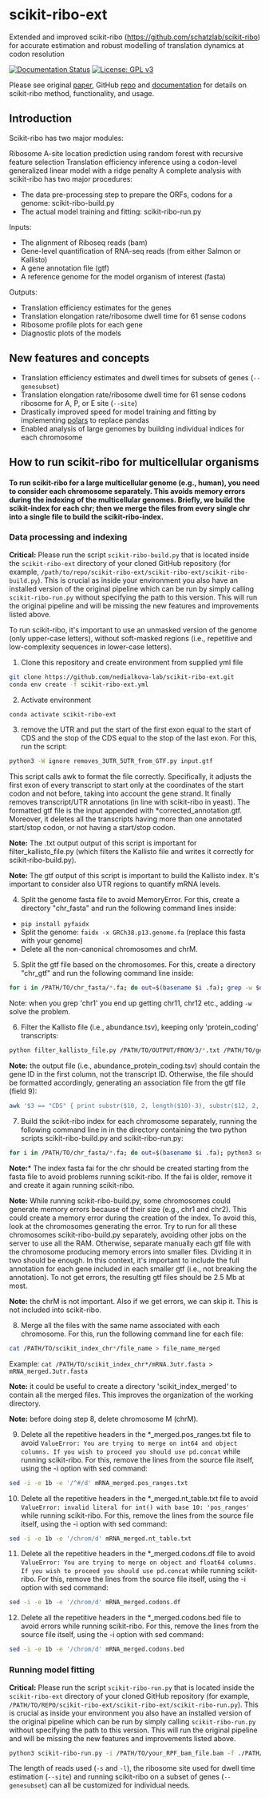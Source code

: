 # scikit-ribo-ext
Extended and improved scikit-ribo (https://github.com/schatzlab/scikit-ribo) for accurate estimation and robust modelling of translation dynamics at codon resolution

[![Documentation Status](https://readthedocs.org/projects/scikit-ribo/badge/?version=latest)](http://scikit-ribo.readthedocs.io/en/latest/?badge=latest)
[![License: GPL v3](https://img.shields.io/badge/License-GPLv3-blue.svg)](https://www.gnu.org/licenses/gpl-3.0)

Please see original [paper](https://doi.org/10.1016/j.cels.2017.12.007), GitHub [repo](https://github.com/schatzlab/scikit-ribo/tree/master) and [documentation](https://scikit-ribo.readthedocs.io/en/latest/?badge=latest) for details on scikit-ribo method, functionality, and usage.

## Introduction

Scikit-ribo has two major modules:

Ribosome A-site location prediction using random forest with recursive feature selection
Translation efficiency inference using a codon-level generalized linear model with a ridge penalty
A complete analysis with scikit-ribo has two major procedures:

* The data pre-processing step to prepare the ORFs, codons for a genome: scikit-ribo-build.py
* The actual model training and fitting: scikit-ribo-run.py

Inputs:
* The alignment of Riboseq reads (bam)
* Gene-level quantification of RNA-seq reads (from either Salmon or Kallisto)
* A gene annotation file (gtf)
* A reference genome for the model organism of interest (fasta)

Outputs:
* Translation efficiency estimates for the genes
* Translation elongation rate/ribosome dwell time for 61 sense codons
* Ribosome profile plots for each gene
* Diagnostic plots of the models


## New features and concepts
* Translation efficiency estimates and dwell times for subsets of genes (`--genesubset`)
* Translation elongation rate/ribosome dwell time for 61 sense codons ribosome for A, P, or E site (`--site`)
* Drastically improved speed for model training and fitting by implementing [polars](https://www.pola.rs/) to replace pandas
* Enabled analysis of large genomes by building individual indices for each chromosome

## How to run scikit-ribo for multicellular organisms

#### To run scikit-ribo for a large multicellular genome (e.g., human), you need to consider each chromosome separately. This avoids memory errors during the indexing of the multicellular genomes. Briefly, we build the scikit-index for each chr; then we merge the files from every single chr into a single file to build the scikit-ribo-index. 

### Data processing and indexing
**Critical:** Please run the script `scikit-ribo-build.py` that is located inside the `scikit-ribo-ext` directory of your cloned GitHub repository (for example, `/path/to/repo/scikit-ribo-ext/scikit-ribo-ext/scikit-ribo-build.py`). This is crucial as inside your environment you also have an installed version of the original pipeline which can be run by simply calling `scikit-ribo-run.py` without specifying the path to this version. This will run the original pipeline and will be missing the new features and improvements listed above.

To run scikit-ribo, it's important to use an unmasked version of the genome (only upper-case letters), without soft-masked regions (i.e., repetitive and low-complexity sequences in lower-case letters). 

1. Clone this repository and create environment from supplied yml file
```bash
git clone https://github.com/nedialkova-lab/scikit-ribo-ext.git
conda env create -f scikit-ribo-ext.yml
```

2. Activate environment
```bash
conda activate scikit-ribo-ext
```

3. remove the UTR and put the start of the first exon equal to the start of CDS and the stop of the CDS equal to the stop of the last exon. For this, run the script:
```bash
python3 -W ignore removes_3UTR_5UTR_from_GTF.py input.gtf
```

This script calls awk to format the file correctly. Specifically, it adjusts the first exon of every transcript to start only at the coordinates of the start codon and not before, taking into account the gene strand. It finally removes transcript/UTR annotations (in line with scikit-ribo in yeast). The formatted gtf file is the input appended with *corrected_annotation.gtf. Moreover, it deletes all the transcripts having more than one annotated start/stop codon, or not having a start/stop codon.

**Note:** The .txt output output of this script is important for filter_kallisto_file.py (which filters the Kallisto file and writes it correctly for scikit-ribo-build.py).

**Note:** The gtf output of this script is important to build the Kallisto index. It's important to consider also UTR regions to quantify mRNA levels.

4. Split the genome fasta file to avoid MemoryError. For this, create a directory "chr_fasta" and run the following command lines inside:
  * `pip install pyfaidx`
  * Split the genome: `faidx -x GRCh38.p13.genome.fa` (replace this fasta with your genome)
  * Delete all the non-canonical chromosomes and chrM.

5. Split the gtf file based on the chromosomes. For this, create a directory "chr_gtf" and run the following command line inside:
```bash
for i in /PATH/TO/chr_fasta/*.fa; do out=$(basename $i .fa); grep -w $out /PATH/TO/OUTPUT/FROM/3/*corrected_annotation.gtf > '*corrected_annotation.'$out'.gtf'; done
```
Note: when you grep 'chr1' you end up getting chr11, chr12 etc., adding `-w` solve the problem.

6. Filter the Kallisto file (i.e., abundance.tsv), keeping only 'protein_coding' transcripts:
```bash
python filter_kallisto_file.py /PATH/TO/OUTPUT/FROM/3/*.txt /PATH/TO/gene_id_gene_name_transcript_id_association.txt /PATH/TO/abundance.tsv
```
**Note:** the output file (i.e., abundance_protein_coding.tsv) should contain the gene ID in the first column, not the transcript ID. Otherwise, the file should be formatted accordingly, generating an association file from the gtf file (field 9): 
```bash
awk '$3 == "CDS" { print substr($10, 2, length($10)-3), substr($12, 2, length($12)-3), substr($16, 2, length($16)-3)}' gencode.v41.selected_principal_isoforms_filtered_CDS.gtf > gene_id_gene_name_transcript_id_association.txt
```
7. Build the scikit-ribo index for each chromosome separately, running the following command line in in the directory containing the two python scripts scikit-ribo-build.py and scikit-ribo-run.py: 
```bash
for i in /PATH/TO/chr_fasta/*.fa; do out=$(basename $i .fa); python3 scikit-ribo-build.py -g /PATH/TO/chr_gtf/*corrected_annotation.$out.gtf -f '/PATH/TO/chr_fasta_human/'$out'.fa' -p mRNA -t /PATH/TO/abundance_protein_coding.tsv -o 'scikit_index_'$out; done
```
**Note:*** The index fasta fai for the chr should be created starting from the fasta file to avoid problems running scikit-ribo. If the fai is older, remove it and create it again running scikit-ribo. 

**Note:** While running scikit-ribo-build.py, some chromosomes could generate memory errors because of their size (e.g., chr1 and chr2). This could create a memory error during the creation of the index. To avoid this, look at the chromosomes generating the error. Try to run for all these chromosomes scikit-ribo-build.py separately, avoiding other jobs on the server to use all the RAM. Otherwise, separate manually each gtf file with the chromosome producing memory errors into smaller files. Dividing it in two should be enough. In this context, it's important to include the full annotation for each gene included in each smaller gtf (i.e., not breaking the annotation). To not get errors, the resulting gtf files should be 2.5 Mb at most.

**Note:** the chrM is not important. Also if we get errors, we can skip it. This is not included into scikit-ribo.

8. Merge all the files with the same name associated with each chromosome. For this, run the following command line for each file:
```bash
cat /PATH/TO/scikit_index_chr*/file_name > file_name_merged
```
Example: `cat /PATH/TO/scikit_index_chr*/mRNA.3utr.fasta > mRNA_merged.3utr.fasta`

**Note:** it could be useful to create a directory 'scikit_index_merged' to contain all the merged files. This improves the organization of the working directory.

**Note:** before doing step 8, delete chromosome M (chrM). 

9. Delete all the repetitive headers in the *_merged.pos_ranges.txt file to avoid `ValueError: You are trying to merge on int64 and object columns. If you wish to proceed you should use pd.concat` while running scikit-ribo. For this, remove the lines from the source file itself, using the -i option with sed command:
```bash
sed -i -e 1b -e '/^#/d' mRNA_merged.pos_ranges.txt
```

10. Delete all the repetitive headers in the *_merged.nt_table.txt file to avoid `ValueError: invalid literal for int() with base 10: 'pos_ranges'` while running scikit-ribo. For this, remove the lines from the source file itself, using the -i option with sed command:
```bash
sed -i -e 1b -e '/chrom/d' mRNA_merged.nt_table.txt
```

11. Delete all the repetitive headers in the *_merged.codons.df file to avoid `ValueError: You are trying to merge on object and float64 columns. If you wish to proceed you should use pd.concat` while running scikit-ribo. For this, remove the lines from the source file itself, using the -i option with sed command:
```bash
sed -i -e 1b -e '/chrom/d' mRNA_merged.codons.df
```
12. Delete all the repetitive headers in the *_merged.codons.bed file to avoid errors while running scikit-ribo. For this, remove the lines from the source file itself, using the -i option with sed command:
```bash
sed -i -e 1b -e '/chrom/d' mRNA_merged.codons.bed
```

### Running model fitting
**Critical:** Please run the script `scikit-ribo-run.py` that is located inside the `scikit-ribo-ext` directory of your cloned GitHub repository (for example, `/PATH/TO/REPO/scikit-ribo-ext/scikit-ribo-ext/scikit-ribo-run.py`). This is crucial as inside your environment you also have an installed version of the original pipeline which can be run by simply calling `scikit-ribo-run.py` without specifying the path to this version. This will run the original pipeline and will be missing the new features and improvements listed above.
```bash
python3 scikit-ribo-run.py -i /PATH/TO/your_RPF_bam_file.bam -f ./PATH/TO/scikit_index_merged -p WT_mRNA_merged -o scikit_results
```

The length of reads used (`-s` and `-l`), the ribosome site used for dwell time estimation (`--site`) and running scikit-ribo on a subset of genes (`--genesubset`) can all be customized for individual needs.

